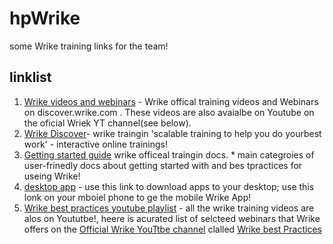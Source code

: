 # hpWrike

some Wrike training links for the team!

## linklist

1. [Wrike videos and webinars](https://help.wrike.com/hc/en-us/categories/201188625?type=videos&category=for-admins)  - Wrike offical training videos and Webinars on discover.wrike.com . These videos are also avaialbe on Youtube on the oficial Wriek YT channel(see below).
2. [Wrike Discover](https://discover.wrike.com/pages/32/course-catalog)- wrike traingin 'scalable training to help you do yourbest work'  - interactive online trainings!
3. [Getting started guide](https://help.wrike.com/hc/en-us/categories/201188645-Get-Started-With-Wrike) wrike officeal traingin docs. * main categroies of user-frinedly docs about getting started with and bes tpractices for useing Wrike!
4. [desktop app](https://help.wrike.com/hc/en-us/articles/115004231249-Wrike-s-Desktop-App) - use this link to download apps to your desktop; use this lonk on your mboiel phone to ge the mobile Wrike App!
5. [Wrike best practices youtube playlist](https://www.youtube.com/playlist?list=PLhDoHe0AQ_kFlr_lv4r_BXObdoGXYPutF) - all the wrike training videos are alos on Yoututbe!, heere is acurated list of selcteed webinars that Wrike offers on the [Official Wrike YouTtbe channel](https://www.youtube.com/channel/UCiXd-ioJzcXqPWB8osZy6vA) clalled [Wrike best Practices](https://www.youtube.com/playlist?list=PLhDoHe0AQ_kFlr_lv4r_BXObdoGXYPutF)
